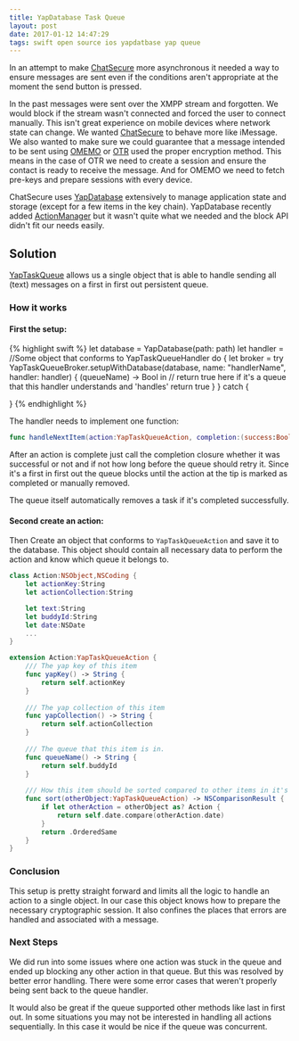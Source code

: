 ```yaml
---
title: YapDatabase Task Queue
layout: post
date: 2017-01-12 14:47:29
tags: swift open source ios yapdatbase yap queue
---
```


In an attempt to make [ChatSecure](https://chatsecure.org) more asynchronous it needed a way to ensure messages are sent even if the conditions aren't appropriate at the moment the send button is pressed. 

In the past messages were sent over the XMPP stream and forgotten. We would block if the stream wasn't connected and forced the user to connect manually. This isn't great experience on mobile devices where network state can change. We wanted [ChatSecure](https://chatsecure.org) to behave more like iMessage. We also wanted to make sure we could guarantee that a message intended to be sent using [OMEMO](https://conversations.im/omemo/) or [OTR](https://otr.cypherpunks.ca/) used the proper encryption method. This means in the case of OTR we need to create a session and ensure the contact is ready to receive the message. And for OMEMO we need to fetch pre-keys and prepare sessions with every device.

ChatSecure uses [YapDatabase](https://github.com/yapstudios/YapDatabase) extensively to manage application state and storage (except for a few items in the key chain). YapDatabase recently added [ActionManager](https://github.com/yapstudios/YapDatabase/tree/master/YapDatabase/Extensions/ActionManager) but it wasn't quite what we needed and the block API didn't fit our needs easily.

## Solution

[YapTaskQueue](https://github.com/davidchiles/YapTaskQueue) allows us a single object that is able to handle sending all (text) messages on a first in first out persistent queue.

### How it works

#### First the setup:

{% highlight swift %}
let database = YapDatabase(path: path)
let handler = //Some object that conforms to YapTaskQueueHandler
do {
	let broker = try YapTaskQueueBroker.setupWithDatabase(database, name: "handlerName", handler: handler) { (queueName) -> Bool in
        // return true here if it's a queue that this handler understands and 'handles'
        return true
}
} catch {
	
}
{% endhighlight %}

The handler needs to implement one function:

```swift
func handleNextItem(action:YapTaskQueueAction, completion:(success:Bool, retryTimeout:NSTimeInterval)->Void)
```

After an action is complete just call the completion closure whether it was successful or not and if not how long before the queue should retry it. Since it's a first in first out the queue blocks until the action at the tip is marked as completed or manually removed.

The queue itself automatically removes a task if it's completed successfully.

#### Second create an action:

Then Create an object that conforms to `YapTaskQueueAction` and save it to the database. This object should contain all necessary data to perform the action and know which queue it belongs to.

```swift
class Action:NSObject,NSCoding {
	let actionKey:String
	let actionCollection:String

	let text:String
	let buddyId:String
	let date:NSDate
	...
}

extension Action:YapTaskQueueAction {
	/// The yap key of this item
    func yapKey() -> String {
    	return self.actionKey
	}
    
    /// The yap collection of this item
    func yapCollection() -> String {
    	return self.actionCollection
    }
    
    /// The queue that this item is in.
    func queueName() -> String {
    	return self.buddyId
    }
    
    /// How this item should be sorted compared to other items in it's queue
    func sort(otherObject:YapTaskQueueAction) -> NSComparisonResult {
    	if let otherAction = otherObject as? Action {
    		return self.date.compare(otherAction.date)
    	}
    	return .OrderedSame
    }
}
```



### Conclusion

This setup is pretty straight forward and limits all the logic to handle an action to a single object. In our case this object knows how to prepare the necessary cryptographic session. It also confines the places that errors are handled and associated with a message.

### Next Steps

We did run into some issues where one action was stuck in the queue and ended up blocking any other action in that queue. But this was resolved by better error handling. There were some error cases that weren't properly being sent back to the queue handler.

It would also be great if the queue supported other methods like last in first out. In some situations you may not be interested in handling all actions sequentially. In this case it would be nice if the queue was concurrent.

